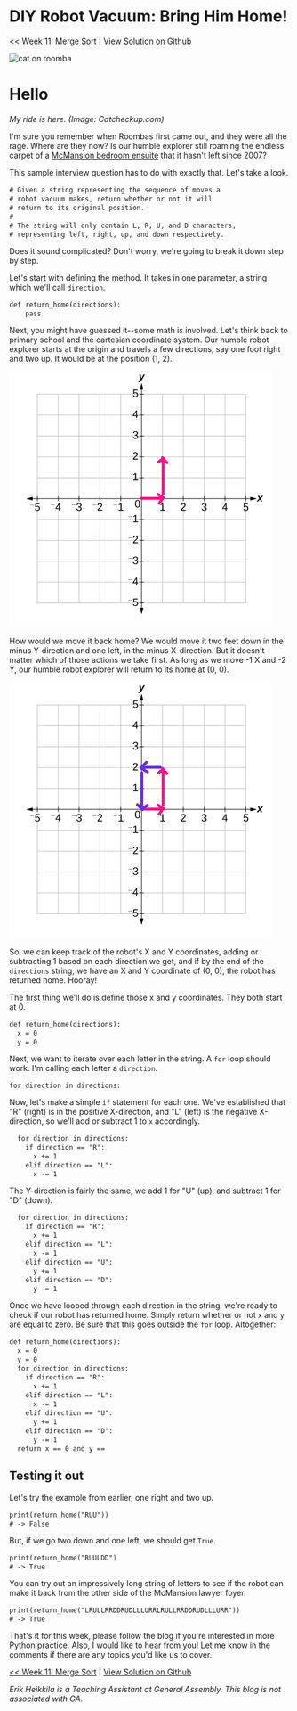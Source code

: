 # DIY Robot Vacuum: Bring Him Home!

[<< Week 11: Merge Sort](https://dev.to/erikhei/merge-sort-when-you-re-too-much-of-a-nerd-to-use-sort-34ki) | [View Solution on Github](https://github.com/erik-hei/whiteboarding-with-erik/blob/master/robot_return_home.py)

![cat on roomba](https://media.giphy.com/media/hO0X9iUHoCpvG/giphy.gif)

<h1>Hello</h1>

*My ride is here. (Image: Catcheckup.com)*

I'm sure you remember when Roombas first came out, and they were all the rage. Where are they now? Is our humble explorer still roaming the endless carpet of a [McMansion bedroom ensuite](https://mcmansionhell.com/post/628714198070902784/the-mcmansion-hell-yearbook-1976) that it hasn't left since 2007? 

This sample interview question has to do with exactly that. Let's take a look.

	# Given a string representing the sequence of moves a 
	# robot vacuum makes, return whether or not it will 
	# return to its original position. 
	#
	# The string will only contain L, R, U, and D characters, 
	# representing left, right, up, and down respectively. 
Does it sound complicated? Don't worry, we're going to break it down step by step.

Let's start with defining the method. It takes in one parameter, a string which we'll call `direction`. 

	def return_home(directions):
		pass

Next, you might have guessed it--some math is involved. Let's think back to primary school and the cartesian coordinate system. Our humble robot explorer starts at the origin and travels a few directions, say one foot right and two up. It would be at the position (1, 2). 

![graph to 1,2](img/robot1.png)

How would we move it back home? We would move it two feet down in the minus Y-direction and one left, in the minus X-direction. But it doesn't matter which of those actions we take first. As long as we move -1 X and -2 Y, our humble robot explorer will return to its home at (0, 0). 

![graph back to 0,0 ](img/robot2.png)

So, we can keep track of the robot's X and Y coordinates, adding or subtracting 1 based on each direction we get, and if by the end of the `directions` string, we have an X and Y coordinate of (0, 0), the robot has returned home. Hooray!

The first thing we'll do is define those x and y coordinates. They both start at 0. 

	def return_home(directions):
	  x = 0
	  y = 0
	  
Next, we want to iterate over each letter in the string. A `for` loop should work. I'm calling each letter a `direction`. 

 	for direction in directions:
 	
Now, let's make a simple `if` statement for each one. We've established that "R" (right) is in the positive X-direction, and "L" (left) is the negative X-direction, so we'll add or subtract 1 to `x` accordingly.

	  for direction in directions:
	    if direction == "R":
	      x += 1
	    elif direction == "L":
	      x -= 1
	      
The Y-direction is fairly the same, we add 1 for "U" (up), and subtract 1 for "D" (down).

	  for direction in directions:
	    if direction == "R":
	      x += 1
	    elif direction == "L":
	      x -= 1
	    elif direction == "U":
	      y += 1
	    elif direction == "D":
	      y -= 1	
	      
Once we have looped through each direction in the string, we're ready to check if our robot has returned home. Simply return whether or not `x` and `y` are equal to zero. Be sure that this goes outside the `for` loop. Altogether:

	def return_home(directions):
	  x = 0
	  y = 0
	  for direction in directions:
	    if direction == "R":
	      x += 1
	    elif direction == "L":
	      x -= 1
	    elif direction == "U":
	      y += 1
	    elif direction == "D":
	      y -= 1
	  return x == 0 and y == 
	  
## Testing it out

Let's try the example from earlier, one right and two up. 

	print(return_home("RUU"))
	# -> False
	
But, if we go two down and one left, we should get `True`. 

	print(return_home("RUULDD")
	# -> True
	
You can try out an impressively long string of letters to see if the robot can make it back from the other side of the McMansion lawyer foyer.

	print(return_home("LRULLRRDDRUDLLLURRLRULLRRDDRUDLLLURR"))
	# -> True
	
That's it for this week, please follow the blog if you're interested in more Python practice. Also, I would like to hear from you! Let me know in the comments if there are any topics you'd like us to cover.

[<< Week 11: Merge Sort](https://dev.to/erikhei/merge-sort-when-you-re-too-much-of-a-nerd-to-use-sort-34ki) | [View Solution on Github](https://github.com/erik-hei/whiteboarding-with-erik/blob/master/robot_return_home.py)

*Erik Heikkila is a Teaching Assistant at General Assembly. This blog is not associated with GA.*